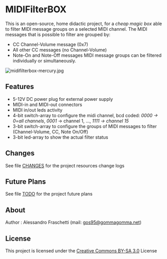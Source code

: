 # MIDIFilterBOX
This is an open-source, home didactic project, for a *cheap magic box* able to filter MIDI message groups on a selected MIDI channel.
The MIDI messages that is possible to filter are grouped by:
- CC Channel-Volume message (0x7)
- All other CC messages (no Channel-Volume)
- Note-On and Note-Off messages
MIDI message groups can be filtered individually or simultaneously.

![midifilterbox-mercury.jpg](images/midifilterbox-mercury.jpg)


## Features
- 5-12V DC power plug for external power supply
- MIDI-in and MIDI-out connectors
- MIDI in/out leds activity
- 4-bit switch-array to configure the midi channel, bcd coded: *0000 -> 0=all channels*, *0001* -> channel 1, ..., *1111 -> channel 15*
- 3-bit switch-array to configure the groups of MIDI messages to filter (Channel-Volume, CC, Note On/Off)
- 3-bit led-array to show the actual filter status


## Changes
See file [CHANGES](CHANGES.md) for the project resources change logs


## Future Plans
See file [TODO](TODO.md) for the project future plans


## About
Author : Alessandro Fraschetti (mail: [gos95@gommagomma.net](mailto:gos95@gommagomma.net))


## License
This project is licensed under the [Creative Commons BY-SA 3.0](http://creativecommons.org/licenses/by-sa/3.0/) License